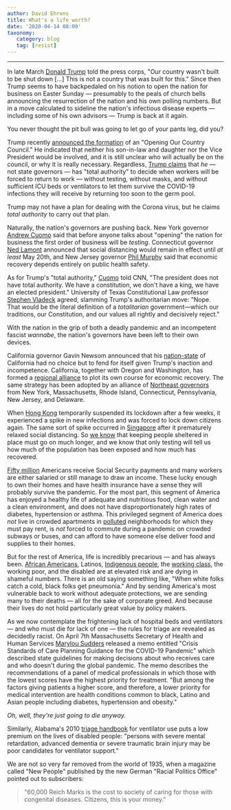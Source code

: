```yaml
---
author: David Ehrens
title: What's a life worth?
date: '2020-04-14 08:00'
taxonomy:
   category: blog
   tag: [resist]
---
```

---
In late March [Donald Trump](https://thehill.com/homenews/administration/489121-trump-signals-openings-us-not-built-to-be-shut-down) told the press corps, "Our country wasn't built to be shut down \[...\] This is not a country that was built for this." Since then Trump seems to have backpedaled on his notion to open the nation for business on Easter Sunday — presumably to the peals of church bells announcing the resurrection of the nation and his own polling numbers. But in a move calculated to sideline the nation's infectious disease experts — including some of his own advisors — Trump is back at it again.

You never thought the pit bull was going to let go of your pants leg, did you?

Trump recently [announced the formation](https://www.politico.com/news/2020/04/13/trump-coronavirus-reopening-council-184927) of an "Opening Our Country Council." He indicated that neither his son-in-law and daughter nor the Vice President would be involved, and it is still unclear who will actually be on the council, or why it is really necessary. Regardless, [Trump claims](https://www.politico.com/states/new-york/albany/story/2020/04/13/trump-claims-total-authority-over-state-decisions-1275506) that *he* — not state governors — has "total authority" to decide when workers will be forced to return to work — without testing, without masks, and without sufficient ICU beds or ventilators to let them survive the COVID-19 infections they will receive by returning too soon to the germ pool.

Trump may not have a plan for dealing with the Corona virus, but he claims *total authority* to carry out that plan.

Naturally, the nation's governors are pushing back. New York governor [Andrew Cuomo](https://thehill.com/homenews/state-watch/492164-cuomo-millions-and-millions-of-tests-needed-to-open-economy) said that before anyone talks about "opening" the nation for business the first order of business will be *testing*. Connecticut governor [Ned Lamont](https://thehill.com/homenews/state-watch/492645-connecticut-governor-no-restrictions-lifted-before-may-20th) announced that social distancing would remain in effect until *at least* May 20th, and New Jersey governor [Phil Murphy](https://thehill.com/homenews/sunday-talk-shows/492410-nj-governor-any-reopening-depends-first-and-foremost-on-a-complete) said that economic recovery depends entirely on public health safety.

As for Trump's "total authority," [Cuomo](https://www.aljazeera.com/news/2020/04/king-trump-pushback-total-authority-claim-200414061646944.html) told CNN, "The president does not have total authority. We have a constitution, we don't have a king, we have an elected president." University of Texas Constitutional Law professor [Stephen Vladeck](https://twitter.com/steve_vladeck/status/1249835579153485825) agreed, slamming Trump's authoritarian move: "Nope. That would be the literal definition of a *totalitarian* government—which our traditions, our Constitution, and our values all rightly and decisively reject."

With the nation in the grip of both a deadly pandemic and an incompetent fascist *wannabe*, the nation's governors have been left to their own devices.

California governor Gavin Newsom announced that his [nation-state](https://www.latimes.com/california/story/2020-04-07/california-gavin-newsom-200-million-masks-coronavirus-rachel-maddow) of California had no choice but to fend for itself given Trump's inaction and incompetence. California, together with Oregon and Washington, has formed a [regional alliance](https://foreignpolicy.com/2020/04/14/us-governors-states-rights-defy-trump-by-forming-regional-alliances/) to plot its own course for economic recovery. The same strategy has been adopted by an alliance of [Northeast governors](https://www.masslive.com/coronavirus/2020/04/coronavirus-response-massachusetts-joins-discussions-on-northeast-reopening-plan-gov-charlie-bakers-office-confirms.html) from New York, Massachusetts, Rhode Island, Connecticut, Pennsylvania, New Jersey, and Delaware.

When [Hong Kong](https://foreignpolicy.com/2020/03/24/trump-white-house-coronavirus-rollback-social-distancing/) temporarily suspended its lockdown after a few weeks, it experienced a spike in new infections and was forced to lock down citizens again. The same sort of spike occurred in [Singapore](https://www.theguardian.com/world/2020/apr/08/singapore-coronavirus-increase-revives-fears-of-post-lockdown-surge) after it prematurely relaxed social distancing. So [we know](https://www.washingtonpost.com/opinions/its-too-soon-to-relax-social-distancing/2020/03/23/23ae11a2-6d30-11ea-b148-e4ce3fbd85b5_story.html) that keeping people sheltered in place must go on much longer, and we know that only testing will tell us how much of the population has been exposed and how much has recovered.

[Fifty million](https://www.ssa.gov/policy/docs/quickfacts/stat_snapshot/) Americans receive Social Security payments and many workers are either salaried or still manage to draw an income. These lucky enough to own their homes and have health insurance have a sense they will probably survive the pandemic. For the most part, this segment of America has enjoyed a healthy life of adequate and nutritious food, clean water and a clean environment, and does not have disproportionately high rates of diabetes, hypertension or asthma. This privileged segment of America does *not* live in crowded apartments in [polluted](https://www.theroot.com/air-pollution-disproportionately-affects-black-folks-a-1842760466) neighborhoods for which they must pay rent, is *not* forced to commute during a pandemic on crowded subways or buses, and can afford to have someone else deliver food and supplies to their homes.

But for the rest of America, life is incredibly precarious — and has always been. [African Americans](https://www.politico.com/news/2020/04/12/dc-mayor-coronavirus-african-american-health-disparities-180890), Latinos, [Indigenous people](https://thehill.com/homenews/state-watch/492408-new-mexico-governor-says-state-faces-unique-challenges-responding-to), the [working class](https://fivethirtyeight.com/features/the-young-americans-most-vulnerable-to-covid-19-are-people-of-color-and-the-working-class/), the working poor, and the disabled are at elevated risk and are dying in shameful numbers. There is an old saying something like, "When white folks catch a cold, black folks get pneumonia." And by sending America's most vulnerable back to work without adequate protections, we are sending many to their deaths — all for the sake of corporate greed. And because their lives do not hold particularly great value by policy makers.

As we now contemplate the frightening lack of hospital beds and ventilators — and who must die for lack of one — the rules for triage are revealed as decidedly racist. On April 7th Massachusetts Secretary of Health and Human Services [Marylou Sudders](https://www.baystatebanner.com/2020/04/13/coalition-urges-equity-in-covid-19-treatment/) released a memo entitled "Crisis Standards of Care Planning Guidance for the COVID-19 Pandemic" which described state guidelines for making decisions about who receives care and who doesn't during the global pandemic. The memo describes the recommendations of a panel of medical professionals in which those with the lowest scores have the highest priority for treatment. "But among the factors giving patients a higher score, and therefore, a lower priority for medical intervention are health conditions common to black, Latino and Asian people including diabetes, hypertension and obesity."

*Oh, well, they're just going to die anyway.*

Similarly, Alabama's 2010 [triage handbook](https://thehill.com/policy/healthcare/491896-alabama-removes-controversial-ventilator-guidelines-that-denied-coronavirus) for ventilator use puts a low premium on the lives of disabled people: "persons with severe mental retardation, advanced dementia or severe traumatic brain injury may be poor candidates for ventilator support."

We are not so very far removed from the world of 1935, when a magazine called "New People" published by the new German "Racial Politics Office" pointed out to subscribers:

> "60,000 Reich Marks is the cost to society of caring for those with congenital diseases. Citizens, this is your money."

